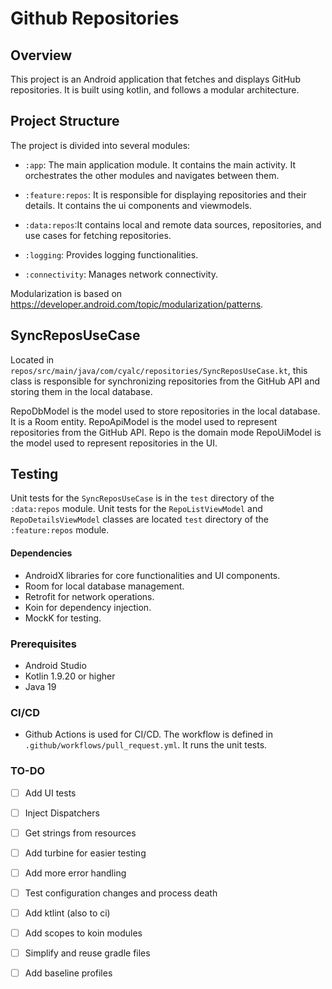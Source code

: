 # Github Repositories

## Overview
This project is an Android application that fetches and displays GitHub repositories. It is built using kotlin, and follows a modular architecture.

## Project Structure
The project is divided into several modules:
- `:app`: The main application module. It contains the main activity. It orchestrates the other modules and navigates between them.
 
- `:feature:repos`: It is responsible for displaying repositories and their details. It contains the ui components and viewmodels.
- `:data:repos`:It contains local and remote data sources, repositories, and use cases for fetching repositories.

- `:logging`: Provides logging functionalities.
- `:connectivity`: Manages network connectivity.

Modularization is based on https://developer.android.com/topic/modularization/patterns.

## SyncReposUseCase
Located in `repos/src/main/java/com/cyalc/repositories/SyncReposUseCase.kt`, this class is responsible for synchronizing repositories from the GitHub API and storing them in the local database.

RepoDbModel is the model used to store repositories in the local database. It is a Room entity.
RepoApiModel is the model used to represent repositories from the GitHub API.
Repo is the domain mode
RepoUiModel is the model used to represent repositories in the UI.

## Testing
Unit tests for the `SyncReposUseCase` is in the `test` directory of the `:data:repos` module.
Unit tests for the `RepoListViewModel` and `RepoDetailsViewModel` classes are located  `test` directory of the `:feature:repos` module.

#### Dependencies
- AndroidX libraries for core functionalities and UI components.
- Room for local database management.
- Retrofit for network operations.
- Koin for dependency injection.
- MockK for testing.

### Prerequisites
- Android Studio
- Kotlin 1.9.20 or higher
- Java 19

### CI/CD
- Github Actions is used for CI/CD. The workflow is defined in `.github/workflows/pull_request.yml`. It runs the unit tests.

### TO-DO
- [ ] Add UI tests
- [ ] Inject Dispatchers
- [ ] Get strings from resources
- [ ] Add turbine for easier testing
- [ ] Add more error handling
- [ ] Test configuration changes and process death
- [ ] Add ktlint (also to ci)
- [ ] Add scopes to koin modules
- [ ] Simplify and reuse gradle files
- [ ] Add baseline profiles

